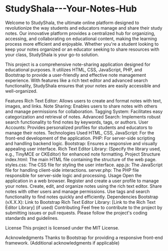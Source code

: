 # StudyShala---Your-Notes-Hub

Welcome to StudyShala, the ultimate online platform designed to revolutionize the way students and educators manage and share their study notes. Our innovative platform provides a centralized hub for organizing, accessing, and collaborating on educational content, making the learning process more efficient and enjoyable. Whether you're a student looking to keep your notes organized or an educator seeking to share resources with your class, StudyShala is your go-to solution.

This project is a comprehensive note-sharing application designed for educational purposes. It utilizes HTML, CSS, JavaScript, PHP, and Bootstrap to provide a user-friendly and effective note management experience. With features like a rich text editor and advanced search functionality, StudyShala ensures that your notes are easily accessible and well-organized.

Features
Rich Text Editor: Allows users to create and format notes with text, images, and links.
Note Sharing: Enables users to share notes with others and manage permissions for collaboration.
Tagging System: Facilitates easy categorization and retrieval of notes.
Advanced Search: Implements robust search functionality to find notes by keywords, tags, or authors.
User Accounts: Provides personalized profiles for students and educators to manage their notes.
Technologies Used
HTML, CSS, JavaScript: For the front-end development of the application.
PHP: For server-side scripting and handling backend logic.
Bootstrap: Ensures a responsive and visually appealing user interface.
Rich Text Editor Library: (Specify the library used, e.g., TinyMCE or CKEditor) for enhanced note formatting.
Project Structure
index.html: The main HTML file containing the structure of the web page.
styles.css: The CSS file for styling the user interface.
app.js: The JavaScript file for handling client-side interactions.
server.php: The PHP file responsible for server-side logic and processing.
Usage
Open the application in a web browser.
Register and create a user profile to manage your notes.
Create, edit, and organize notes using the rich text editor.
Share notes with other users and manage permissions.
Use tags and search functionality to find notes quickly and efficiently.
Dependencies
Bootstrap (vX.X.X): Link to Bootstrap
Rich Text Editor Library: [Link to the Rich Text Editor Library] (if used)
Contributing
Feel free to contribute to the project by submitting issues or pull requests. Please follow the project's coding standards and guidelines.

License
This project is licensed under the MIT License.

Acknowledgments
Thanks to Bootstrap for providing a responsive front-end framework.
(Additional acknowledgments if applicable)
